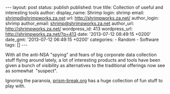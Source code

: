 --- layout: post status: publish published: true title: Collection of
useful and interesting tools author: display\_name: Shrimp login: shrimp
email: shrimp@shrimpworks.za.net url: http://shrimpworks.za.net/
author\_login: shrimp author\_email: shrimp@shrimpworks.za.net
author\_url: http://shrimpworks.za.net/ wordpress\_id: 413
wordpress\_url: http://shrimpworks.za.net/?p=413 date: '2013-07-12
08:49:15 +0200' date\_gmt: '2013-07-12 06:49:15 +0200' categories: -
Random - Software tags: \[\] ---

With all the anti-NSA "spying" and fears of big corporate data
collection stuff flying around lately, a lot of interesting products and
tools have been given a bunch of visibility as alternatives to the
traditional offerings now see as somewhat  "suspect".

Ignoring the paranoia, [prism-break.org](https://prism-break.org/) has a
huge collection of fun stuff to play with.
